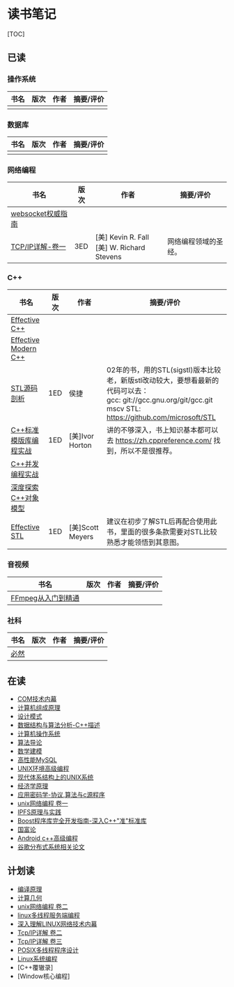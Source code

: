 # 读书笔记

[TOC]



## 已读

### 操作系统

| 书名 | 版次 | 作者 | 摘要/评价 |
| ---- | ---- | ---- | --------- |
|      |      |      |           |

### 数据库

| 书名 | 版次 | 作者 | 摘要/评价 |
| ---- | ---- | ---- | --------- |
|      |      |      |           |

### 网络编程

| 书名                                                         | 版次 | 作者                                          | 摘要/评价            |
| ------------------------------------------------------------ | ---- | --------------------------------------------- | -------------------- |
| [websocket权威指南](THE_DEFINITIVE_GUIDE_TO_HTML5_WEBSOCKET/README.md) |      |                                               |                      |
| [TCP/IP详解-卷一](TCP_IP_ILLUSTRATED_V1/README.md)           | 3ED  | [美] Kevin R. Fall<br>[美] W. Richard Stevens | 网络编程领域的圣经。 |

### C++

| 书名                                                         | 版次 | 作者             | 摘要/评价                                                    |
| ------------------------------------------------------------ | ---- | ---------------- | ------------------------------------------------------------ |
| [Effective C++](EFFECTIVE_CPP/README.md)                     |      |                  |                                                              |
| [Effective Modern C++](EFFECTIVE_MODERN_CPP/README.md)       |      |                  |                                                              |
| [STL源码剖析](THE_ANNOTATED_STL_SOURCES/README.md)           | 1ED  | 侯捷             | 02年的书，用的STL(sigstl)版本比较老，新版stl改动较大，要想看最新的代码可以去：<br>gcc: git://gcc.gnu.org/git/gcc.git<br>mscv STL: https://github.com/microsoft/STL |
| [C++标准模版库编程实战](USING_THE_CPP_STANDARD_TEMPLATE_LIBRARIES/README.md) | 1ED  | [美]Ivor Horton  | 讲的不够深入，书上知识基本都可以去 https://zh.cppreference.com/ 找到，所以不是很推荐。 |
| [C++并发编程实战](CPP_CONCURRENCY_IN_ACTION/README.md)       |      |                  |                                                              |
| [深度探索C++对象模型](INSIDE_THE_CPP_OBJECT_MODEL/README.md) |      |                  |                                                              |
| [Effective STL](EFFECTIVE_STL/README.md)                     | 1ED  | [美]Scott Meyers | 建议在初步了解STL后再配合使用此书，里面的很多条款需要对STL比较熟悉才能领悟到其意图。 |

### 音视频

| 书名                                                         | 版次 | 作者 | 摘要/评价 |
| ------------------------------------------------------------ | ---- | ---- | --------- |
| [FFmpeg从入门到精通](FFMPEG_FROM_BEGINNER_TO_MASTER/README.md) |      |      |           |

### 社科

| 书名                      | 版次 | 作者 | 摘要/评价 |
| ------------------------- | ---- | ---- | --------- |
| [必然](CERTAIN/README.md) |      |      |           |



## 在读

- [COM技术内幕](INSIDE_COM/README.md)
- [计算机组成原理](COMPUTER_ORGANIZATIONA_AND_ARCHITECTURE/README.md)
- [设计模式](DESIGN_PATTERN/README.md)
- [数据结构与算法分析-C++描述](DATA_STRUCTURES_AND_ALGORITHM_ANALYSIS_IN_CPP/README.md)
- [计算机操作系统](THE_COMPUTER_OPERATING_SYSTEM/README.md)
- [算法导论](INTRODUCTION_TO_ALGORITHMS/README.md)
- [数学建模](A_FIRST_COURSE_IN_MATHEMATICAL_MODELING/README.md)
- [高性能MySQL](HIGH_PERFORMANCE_MYSQL/README.md)
- [UNIX环境高级编程](APUE/README.md)
- [现代体系结构上的UNIX系统](UNIX_SYSTEMS_FOR_MODERN_ARCHITECTURES/README.md)
- [经济学原理](THE_PRINCIPLE_OF_ECONOMICS/README.md)
- [应用密码学-协议,算法与c源程序](APPLIED_CRYPTOGRAPHY_PROTOCOLS_ALGORITHMS_AND_SOURCE_CODE_IN_C/README.md)
- [unix网络编程 卷一](UNIX_NETWORK_PROGRAMMING_V1/README.md)
- [IPFS原理与实践](PRINCIPLES_AND_PRACTICES_OF_IPFS/README.md)
- [Boost程序库完全开发指南-深入C++"准"标准库](PROFESSIONAL_BOOST_GUIDE/README.md)
- [国富论](THE_WEALTH_OF_NATIONS/README.md)
- [Android c++高级编程](PRO_ANDROID_CPP_WITH_THE_NDK/README.md)
- [谷歌分布式系统相关论文](GOOGLE_DCS_DOC/README.md)



## 计划读

- [编译原理](COMPILERS_PRINCIPLES_TECHNIQUES_TOOLS/README.md)
- [计算几何](COMPUTATIONAL_GEOMETRY/README.md)
- [unix网络编程 卷二](UNIX_NETWORK_PROGRAMMING_V2/README.md)
- [linux多线程服务端编程](MUDUO/README.md)
- [深入理解LINUX网络技术内幕](UNDERSTANDING_LINUX_NETWORK_INTERNALS/README.md)
- [Tcp/IP详解 卷二](TCP_IP_ILLUSTRATED_V2/README.md)
- [Tcp/IP详解 卷三](TCP_IP_ILLUSTRATED_V3/README.md)
- [POSIX多线程程序设计](PROGRAMMING_WITH_POSIX_THREADS/README.md)
- [Linux系统编程](LINUX_SYSTEM_PROGRAMMING/README.md)
- [C++覆辙录]
- [Window核心编程]

